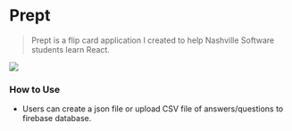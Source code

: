 # Prept
> Prept is a flip card application I created to help Nashville Software students learn React. 

<img src='https://kapwi.ng/c/szQam2Bv'>

### How to Use

- Users can create a json file or upload CSV file of answers/questions to firebase database.
